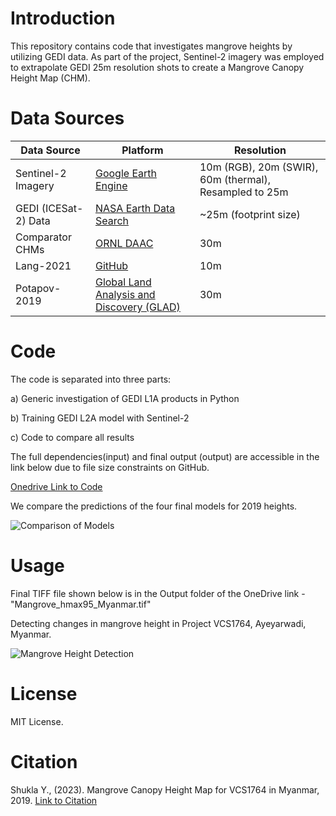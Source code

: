 # Introduction

This repository contains code that investigates mangrove heights by utilizing GEDI data. As part of the project, Sentinel-2 imagery was employed to extrapolate GEDI 25m resolution shots to create a Mangrove Canopy Height Map (CHM).

# Data Sources

| Data Source                   | Platform                                     | Resolution |
|-------------------------------|----------------------------------------------|------------|
| Sentinel-2 Imagery            | [Google Earth Engine](https://code.earthengine.google.com/) | 10m (RGB), 20m (SWIR), 60m (thermal), Resampled to 25m |
| GEDI (ICESat-2) Data          | [NASA Earth Data Search](https://search.earthdata.nasa.gov/search?q=GEDI%20L1B&sb[0]=94.37695%2C17.00659%2C94.58789%2C17.21311&fst0=Land%20Surface&fst1=Biosphere&lat=17.05078125&long=93.0146484375&zoom=7) | ~25m (footprint size) |
| Comparator CHMs               | [ORNL DAAC](https://daac.ornl.gov/cgi-bin/dsviewer.pl?ds_id=1665) | 30m         |
| Lang-2021                     | [GitHub](https://langnico.github.io/globalcanopyheight/) | 10m         |
| Potapov-2019                  | [Global Land Analysis and Discovery (GLAD)](https://glad.umd.edu/dataset/gedi/) | 30m        |

# Code


The code is separated into three parts:

a) Generic investigation of GEDI L1A products in Python

b) Training GEDI L2A model with Sentinel-2

c) Code to compare all results



The full dependencies(input) and final output (output) are accessible in the link below due to file size constraints on GitHub.

[Onedrive Link to Code](https://uniofnottm-my.sharepoint.com/:f:/g/personal/yashvini_shukla_nottingham_ac_uk/EgfFzlIcxcVDsOF6FtFl0BkBhJZCwZHERTV_A3a9vwaA8g?e=FnuVEj)

We compare the predictions of the four final models for 2019 heights.

![Comparison of Models](https://github.com/excitedmuck/MRes-Mangrove-Height-Detection/assets/33532101/1f68a6cd-bba7-48b9-ac45-2b62cda1f505)

# Usage


Final TIFF file shown below is in the Output folder of the OneDrive link - "Mangrove_hmax95_Myanmar.tif"

Detecting changes in mangrove height in Project VCS1764, Ayeyarwadi, Myanmar.

![Mangrove Height Detection](https://github.com/excitedmuck/MRes-Mangrove-Height-Detection/assets/33532101/de096cc5-65fd-44bc-bcc8-1e86eff7c57a)

# License

MIT License. 

# Citation

Shukla Y., (2023). Mangrove Canopy Height Map for VCS1764 in Myanmar, 2019. [Link to Citation](https://github.com/excitedmuck/MRes-Mangrove-Height-Detection/blob/main/README.md)
